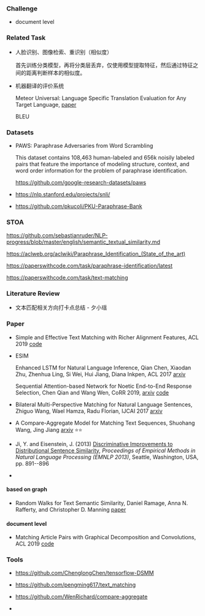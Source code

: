 ### Challenge

+ document level



### Related Task

+ 人脸识别、图像检索、重识别（相似度）

  首先训练分类模型，再将分类层丢弃，仅使用模型提取特征，然后通过特征之间的距离判断样本的相似度。

+ 机器翻译的评价系统

  Meteor Universal: Language Specific Translation Evaluation for Any Target Language, [paper](<https://www.aclweb.org/anthology/W14-3348>) 

  BLEU



### Datasets

+ PAWS: Paraphrase Adversaries from Word Scrambling

  This dataset contains 108,463 human-labeled and 656k noisily labeled pairs that feature the importance of modeling structure, context, and word order information for the problem of paraphrase identification.

  <https://github.com/google-research-datasets/paws>

+ https://nlp.stanford.edu/projects/snli/

+ <https://github.com/pkucoli/PKU-Paraphrase-Bank>



### STOA

https://github.com/sebastianruder/NLP-progress/blob/master/english/semantic_textual_similarity.md

https://aclweb.org/aclwiki/Paraphrase_Identification_(State_of_the_art)

https://paperswithcode.com/task/paraphrase-identification/latest

https://paperswithcode.com/task/text-matching



### Literature Review

+ 文本匹配相关方向打卡点总结 - 夕小瑶

  



### Paper

- Simple and Effective Text Matching with Richer Alignment Features, ACL 2019 [code](<https://github.com/alibaba-edu/simple-effective-text-matching>) 

  

- ESIM

  Enhanced LSTM for Natural Language Inference, Qian Chen, Xiaodan Zhu, Zhenhua Ling, Si Wei, Hui Jiang, Diana Inkpen, ACL 2017 [arxiv](https://arxiv.org/abs/1609.06038) 

  Sequential Attention-based Network for Noetic End-to-End Response Selection, Chen Qian and Wang Wen, CoRR 2019, [arxiv](http://arxiv.org/abs/1901.02609) [code](<https://github.com/alibaba/esim-response-selection>) 

  

- Bilateral Multi-Perspective Matching for Natural Language Sentences, Zhiguo Wang, Wael Hamza, Radu Florian, IJCAI 2017 [arxiv](https://arxiv.org/abs/1702.03814) 



- A Compare-Aggregate Model for Matching Text Sequences, Shuohang Wang, Jing Jiang [arxiv](<https://arxiv.org/abs/1611.01747>) :star::star:

  

- Ji, Y. and Eisenstein, J. (2013) [Discriminative Improvements to Distributional Sentence Similarity](http://www.aclweb.org/anthology/D/D13/D13-1090.pdf), *Proceedings of Empirical Methods in Natural Language Processing (EMNLP 2013)*, Seattle, Washington, USA, pp. 891--896

- 



#### based on graph

+ Random Walks for Text Semantic Similarity, Daniel Ramage, Anna N. Rafferty, and Christopher D. Manning [paper](<https://nlp.stanford.edu/pubs/wordwalk-textgraphs09.pdf>) 

  



#### document level

+ Matching Article Pairs with Graphical Decomposition and Convolutions, ACL 2019 [code](<https://github.com/BangLiu/ArticlePairMatching>) 

  



### Tools

- <https://github.com/ChenglongChen/tensorflow-DSMM>

- <https://github.com/pengming617/text_matching> 

- <https://github.com/WenRichard/compare-aggregate>

  

- 

